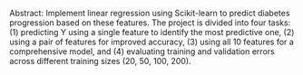Abstract:
Implement linear regression using Scikit-learn to predict diabetes progression based on these features. The project is divided into four tasks: (1) predicting Y using a single feature to identify the most predictive one, (2) using a pair of features for improved accuracy, (3) using all 10 features for a comprehensive model, and (4) evaluating training and validation errors across different training sizes (20, 50, 100, 200).
